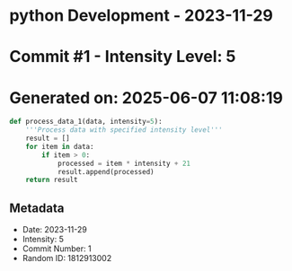 ﻿# python Development - 2023-11-29
# Commit #1 - Intensity Level: 5
# Generated on: 2025-06-07 11:08:19
```python
def process_data_1(data, intensity=5):
    '''Process data with specified intensity level'''
    result = []
    for item in data:
        if item > 0:
            processed = item * intensity + 21
            result.append(processed)
    return result
```
## Metadata
- Date: 2023-11-29
- Intensity: 5
- Commit Number: 1
- Random ID: 1812913002
